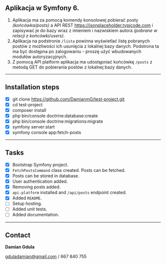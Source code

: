 ## Aplikacja w Symfony 6.

1. Aplikacja ma za pomocą komendy konsolowej pobierać posty _(końcówka/posts)_ a API REST https://jsonplaceholder.typicode.com i zapisywać je do bazy wraz z imieniem i nazwiskiem autora _(pobrane w relacji z końcówki/users)_.
1. Aplikacja na podstronie `/lista` powinna wyświetlać listę pobranych postów z możliwości ich usunięcia z lokalnej bazy danych. Podstrona ta ma być dostępna po zalogowaniu - proszę użyć wbudowanych modułów autoryzacyjnych.
1. Z pomocą API platform aplikacja ma udostępniać końcówkę `/posts` z metodą GET do pobierania postów z lokalnej bazy danych.

---

## Installation steps

* [x] git clone https://github.com/DamianmG/test-project.git
* [x] cd test-project
* [x] composer install
* [x] php bin/console doctrine:database:create
* [x] php bin/console doctrine:migrations:migrate
* [x] symfony server:start
* [x] symfony console app:fetch-posts
---

## Tasks

* [x] Bootstrap Symfony project.
* [x] `FetchPostsCommand` class created. Posts can be fetched.
* [x] Posts can be stored in database.
* [x] User authentication added.
* [x] Removing posts added.
* [x] `api-platform` installed and `/api/posts` endpoint created.
* [x] Added `README`.
* [ ] Setup hosting.
* [ ] Added unit tests.
* [ ] Added documentation.

---

## Contact

__Damian Gdula__

gduladamian@gmail.com / 667 840 755
